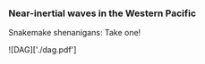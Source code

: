 ### Near-inertial waves in the Western Pacific
Snakemake shenanigans: Take one!


![DAG]['./dag.pdf']

